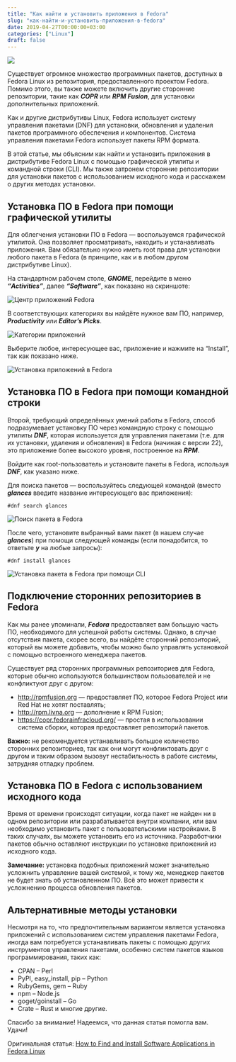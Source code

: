 ```yaml
---
title: "Как найти и установить приложения в Fedora"
slug: "как-найти-и-установить-приложения-в-fedora"
date: 2019-04-27T00:00:00+03:00
categories: ["Linux"]
draft: false
---
```


![](/posts/как-найти-и-установить-приложения-в-fedora/shapka81.jpg)

Существует огромное множество программных пакетов, доступных в Fedora Linux из репозитория, предоставленного проектом
Fedora. Помимо этого, вы также можете включить другие сторонние репозитории, такие как **_COPR_** или **_RPM Fusion_**, для
установки дополнительных приложений.

Как и другие дистрибутивы Linux, Fedora использует систему управления пакетами (DNF) для установки, обновления и
удаления пакетов программного обеспечения и компонентов. Система управления пакетами Fedora использует пакеты RPM формата.

В этой статье, мы объясним как найти и установить приложения в дистрибутиве Fedora Linux с помощью графической утилиты
и командной строки (CLI). Мы также затронем сторонние репозитории для установки пакетов с использованием исходного кода
и расскажем о других методах установки.

## Установка ПО в Fedora при помощи графической утилиты

Для облегчения установки ПО в Fedora — воспользуемся графической утилитой. Она позволяет просматривать, находить и
устанавливать приложения. Вам обязательно нужно иметь root права для установки любого пакета в Fedora (в принципе, как
и в любом другом дистрибутиве Linux).

На стандартном рабочем столе, **_GNOME_**, перейдите в меню **_“Activities”_**, далее **_“Software”_**, как показано
на скриншоте:

![Центр приложений Fedora](https://www.tecmint.com/wp-content/uploads/2019/04/Fedora-Software-Center.png)

В соответствующих категориях вы найдёте нужное вам ПО, например, **_Productivity_** или **_Editor’s Picks_**.

![Категории приложений](https://www.tecmint.com/wp-content/uploads/2019/04/Fedora-Software-Packages.png)

Выберите любое, интересующее вас, приложение и нажмите на “Install”, так как показано ниже.

![Установка приложений в Fedora](https://www.tecmint.com/wp-content/uploads/2019/04/Install-Software-in-Fedora.png)

## Установка ПО в Fedora при помощи командной строки

Второй, требующий определённых умений работы в Fedora, способ подразумевает установку ПО через командную строку с
помощью утилиты **_DNF_**, которая используется для управления пакетами (т.е. для их установки, удаления и обновления) в
Fedora (начиная с версии 22), это приложение более высокого уровня, построенное на **_RPM_**.

Войдите как root-пользователь и установите пакеты в Fedora, используя **_DNF_**, как указано ниже.

Для поиска пакетов — воспользуйтесь следующей командой (вместо **_glances_** введите название интересующего вас приложения):

```
#dnf search glances
```

![Поиск пакета в Fedora](https://www.tecmint.com/wp-content/uploads/2019/04/search-a-package.png)

После чего, установите выбранный вами пакет (в нашем случае **_glances_**) при помощи следующей команды (если понадобится,
то ответьте **_y_** на любые запросы):

```
#dnf install glances
```

![Установка пакета в Fedora при помощи CLI](https://www.tecmint.com/wp-content/uploads/2019/04/install-a-package-using-cli.png)

## Подключение сторонних репозиториев в Fedora

Как мы ранее упоминали, **_Fedora_** предоставляет вам большую часть ПО, необходимого для успешной работы системы.
Однако, в случае отсутствия пакета, скорее всего, вы найдёте сторонний репозиторий, который вы можете добавить, чтобы
можно было управлять установкой с помощью встроенного менеджера пакетов.

Существует ряд сторонних программных репозиториев для Fedora, которые обычно используются большинством пользователей и не конфликтуют друг с другом:

- http://rpmfusion.org — предоставляет ПО, которое Fedora Project или Red Hat не хотят поставлять;
- http://rpm.livna.org — дополнение к RPM Fusion;
- https://copr.fedorainfracloud.org/ — простая в использовании система сборки, которая предоставляет репозиторий пакетов.

**Важно:** не рекомендуется устанавливать большое количество сторонних репозиториев, так как они могут конфликтовать друг с другом и таким образом вызовут нестабильность в работе системы, затрудняя отладку проблем.

## Установка ПО в Fedora с использованием исходного кода

Время от времени происходят ситуации, когда пакет не найден ни в одном репозитории или разрабатывается внутри компании,
или вам необходимо установить пакет с пользовательскими настройками. В таких случаях, вы можете установить его из источника.
Разработчики пакетов обычно оставляют инструкции по установке приложений из исходного кода.

**Замечание:** установка подобных приложений может значительно усложнить управление вашей системой, к тому же, менеджер
пакетов не будет знать об установленном ПО. Всё это может привести к усложнению процесса обновления пакетов.

## Альтернативные методы установки

Несмотря на то, что предпочтительным вариантом является установка приложений с использованием систем управления пакетами
Fedora, иногда вам потребуется устанавливать пакеты с помощью других инструментов управления пакетами, особенно систем
пакетов языков программирования, таких как:

- CPAN – Perl
- PyPI, easy_install, pip – Python
- RubyGems, gem – Ruby
- npm – Node.js
- goget/goinstall – Go
- Crate – Rust и многие другие.

Спасибо за внимание! Надеемся, что данная статья помогла вам. Удачи!

Оригинальная статья: [How to Find and Install Software Applications in Fedora Linux](https://www.tecmint.com/find-and-install-software-in-fedora-linux/)
